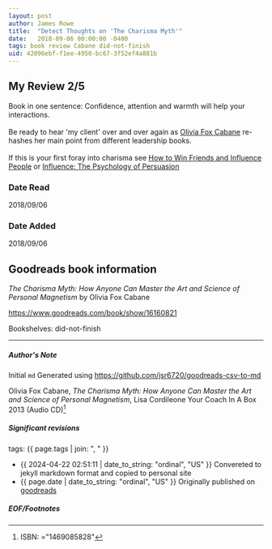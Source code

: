 ```yaml
---
layout: post
author: James Rowe
title:  "Detect Thoughts on 'The Charisma Myth'"
date:   2018-09-06 00:00:00 -0400
tags: book review Cabane did-not-finish
uid: 42096ebf-f1ee-4950-bc67-3f52ef4a881b
---
```


<!-- highly dependent on how you personally use jekyll templates, and how you want this to show up -->
<!-- escape any jekyll keys with double brackets -->

## My Review 2/5

Book in one sentence: Confidence, attention and warmth will help your interactions.<br/><br/>Be ready to hear 'my client' over and over again as [Olivia Fox Cabane](https://www.goodreads.com/author/show/1124434) re-hashes her main point from different leadership books.<br/><br/>If this is your first foray into charisma see [How to Win Friends and Influence People](https://www.goodreads.com/book/show/4865) or [Influence: The Psychology of Persuasion](https://www.goodreads.com/book/show/28815)

### Date Read
2018/09/06

### Date Added
2018/09/06

## Goodreads book information

*The Charisma Myth: How Anyone Can Master the Art and Science of Personal Magnetism* by Olivia  Fox Cabane

https://www.goodreads.com/book/show/16160821

Bookshelves: did-not-finish

---

##### Author's Note

Initial `md` Generated using https://github.com/jsr6720/goodreads-csv-to-md

Olivia  Fox Cabane, *The Charisma Myth: How Anyone Can Master the Art and Science of Personal Magnetism*, Lisa Cordileone Your Coach In A Box 2013 (Audio CD)[^1]

##### Significant revisions

tags: {{ page.tags | join: ", " }} <!-- todo move this somewhere -->

- {{ 2024-04-22 02:51:11 | date_to_string: "ordinal", "US" }} Convereted to jekyll markdown format and copied to personal site
- {{ page.date | date_to_string: "ordinal", "US" }} Originally published on [goodreads](https://www.goodreads.com)

##### EOF/Footnotes

[^1]: ISBN: ="1469085828"
